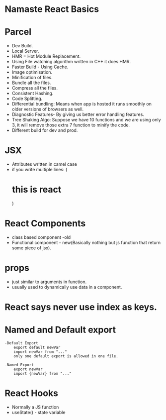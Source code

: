 # Namaste React Basics

# Parcel

- Dev Build.
- Local Server.
- HMR = Hot Module Replacement.
- Using File watching algorithm written in C++ it does HMR.
- Faster Build - Using Cache.
- Image optimisation.
- Minification of files.
- Bundle all the files.
- Compress all the files.
- Consistent Hashing.
- Code Splitting.
- Differential bundling: Means when app is hosted it runs smoothly on older versions of browsers as well.
- Diagnostic Features- By giving us better error handling features.
- Tree Shaking Algo: Suppose we have 10 functions and we are using only 3, it will remove those extra 7 function to minify the code.
- Different build for dev and prod.

# JSX

- Attributes written in camel case
- if you write multiple lines: (<h1 id= "heading" className = "Root">this is react</h1>)

# React Components

- class based component -old
- Functional component - new(Basically nothing but js function that return some piece of jsx).

# props

- just similar to arguments in function.
- usually used to dynamically use data in a component.

# React says never use index as keys.

# Named and Default export

    -Default Export
        export default newVar
        import newVar from "..."
        only one default export is allowed in one file.

    -Named Export
        export newVar
        import {newVar} from "..."

# React Hooks

- Normally a JS function
- useState() - state variable

